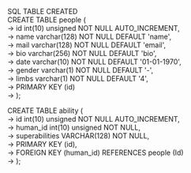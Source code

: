 SQL TABLE CREATED  
CREATE TABLE people (  
    -> id int(10) unsigned NOT NULL AUTO_INCREMENT,  
    -> name varchar(128) NOT NULL DEFAULT 'name',  
    -> mail varchar(128) NOT NULL DEFAULT 'email',  
    -> bio varchar(256) NOT NULL DEFAULT 'bio',  
    -> date varchar(10) NOT NULL DEFAULT '01-01-1970',  
    -> gender varchar(1) NOT NULL DEFAULT '-',  
    -> limbs varchar(1) NOT NULL DEFAULT '4',  
    -> PRIMARY KEY (id)  
    -> );  
    
CREATE TABLE ability (  
    -> id int(10) unsigned NOT NULL AUTO_INCREMENT,  
    -> human_id int(10) unsigned NOT NULL,  
    -> superabilities VARCHAR(128) NOT NULL,  
    -> PRIMARY KEY (id),  
    -> FOREIGN KEY (human_id) REFERENCES people (Id)  
    -> );  
